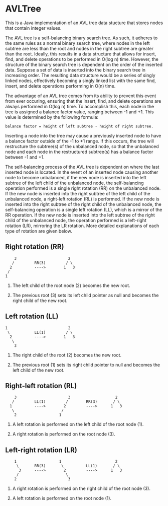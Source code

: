 # AVLTree
This is a Java implementation of an AVL tree data stucture that stores nodes that contain integer values. 

The AVL tree is a self-balancing binary search tree. As such, it adheres to the same rules as a normal binary search tree, where nodes in the left subtree are less than the root and nodes in the right subtree are greater than the root. Ideally, this results in a data structure that allows for insert, find, and delete operations to be performed in O(log n) time. However, the structure of the binary search tree is dependent on the order of the inserted data. Suppose a set of data is inserted into the binary search tree in increasing order. The resulting data structure would be a series of singly linked nodes, effectively becoming a singly linked list with the same find, insert, and delete operations performing in O(n) time. 

The advantage of an AVL tree comes from its ability to prevent this event from ever occuring, ensuring that the insert, find, and delete operations are always performed in O(log n) time. To accomplish this, each node in the tree is assigned a balance factor value, ranging between -1 and +1. This value is determined by the following formula: 

    balance factor = height of left subtree - height of right subtree. 

Inserting a node into the tree may cause a previously inserted node to have a balance factor outside of the -1 to +1 range. If this occurs, the tree will restructure the subtree(s) of the unbalanced node, so that the unbalanced node and each node in the restructured subtree(s) has a balance factor between -1 and +1.

The self-balancing process of the AVL tree is dependent on where the last inserted node is located. In the event of an inserted node causing another node to become unbalanced, if the new node is inserted into the left subtree of the left child of the unbalanced node, the self-balancing operation performed is a single right rotation (RR) on the unbalanced node. If the new node is inserted into the right subtree of the left child of the unbalanced node, a right-left rotation (RL) is performed. If the new node is inserted into the right subtree of the right child of the unbalanced node, the self-balancing operation is a single left rotation (LL), which is a mirror of the RR operation. If the new node is inserted into the left subtree of the right child of the unbalanced node, the operation performed is a left-right rotation (LR), mirroring the LR rotation. More detailed explanations of each type of rotation are given below.

Right rotation (RR)
-------------------
        3                       2
       /         RR(3)         / \
      2          ---->        1   3
     /
    1

1) The left child of the root node (2) becomes the new root. 

2) The previous root (3) sets its left child pointer as null and becomes the right child of the new root. 

Left rotation (LL)
------------------
    1                           2
     \           LL(1)         / \
      2          ---->        1   3
       \
        3

1) The right child of the root (2) becomes the new root.

2) The previous root (1) sets its right child pointer to null and becomes the left child of the new root. 

Right-left rotation (RL)
------------------------
        3                       3                    2
       /         LL(1)         /        RR(3)       / \
      1          ---->        2         ---->      1   3
       \                     /
        2                   1

1) A left rotation is performed on the left child of the root node (1).

2) A right rotation is performed on the root node (3). 

Left-right rotation (LR)
------------------------
        1                   1                        2
         \       RR(3)       \          LL(1)       / \
          3      ---->        2         ---->      1   3
         /                     \
        2                       3

1) A right rotation is performed on the right child of the root node (3).

2) A left rotation is performed on the root node (1). 
